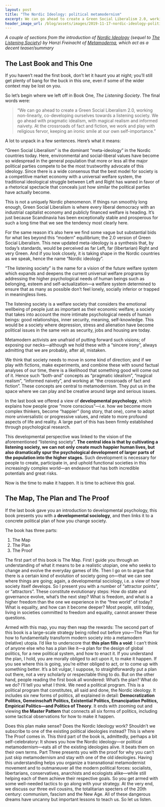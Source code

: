 ```yaml
---
layout: post
title: "The Nordic Ideology: political metamodernism"
excerpt: We can go ahead to create a Green Social Liberalism 2.0, working non-linearly, co-developing ourselves towards a listening society. We go ahead with pragmatic idealism, with magical realism and informed naivety. At the crossroads of fact and fiction, we work and play with religious fervor, keeping an ironic smile at our own self-importance.
header_image_url: /blog/assets/images/2019-11-17-nordic-ideology-political-metamodernism/16299369_118018438713133_1442708474160533573_n28129.jpg
---
```


*A couple of sections from the introduction of [Nordic Ideology](https://www.goodreads.com/book/show/47157252-nordic-ideology) (sequel to [The Listening Society](https://www.goodreads.com/book/show/36107916-the-listening-society)) by Hanzi Freinacht of [Metamoderna](https://metamoderna.org/), which act as a decent teaser/summary*

## The Last Book and This One

If you haven’t read the first book, don’t let it haunt you at night; you’ll still get plenty of bang for the buck in this one, even if some of the wider context may be lost on you.

So let’s begin where we left off in Book One, *The Listening Society*. The final words were:

> “We can go ahead to create a Green Social Liberalism 2.0, working non-linearly, co-developing ourselves towards a listening society. We go ahead with pragmatic idealism, with magical realism and informed naivety. At the crossroads of fact and fiction, we work and play with religious fervor, keeping an ironic smile at our own self-importance.”

 A lot to unpack in a few sentences. Here’s what it means:

“Green Social Liberalism” is the dominant “meta-ideology” in the Nordic countries today. Here, environmental and social-liberal values have become so widespread in the general population that more or less all the major political parties compete to be the most trustworthy advocate of this ideology. Since there is a wide consensus that the best model for society is a competitive market economy with a universal welfare system, the traditional ideological struggle between Left and Right has waned in favor of a rhetorical spectacle that conceals just how similar the political parties have actually become.

This is not a uniquely Nordic phenomenon. If things run smoothly long enough, Green Social Liberalism is where every liberal democracy with an industrial capitalist economy and publicly financed welfare is heading. It’s just because Scandinavia has been exceptionally stable and prosperous for such a long time that we see the tendency most clearly here.

For the same reason it’s also here we find some vague but substantial bids for what lies beyond this “modern” equilibrium; the 2.0 version of Green Social Liberalism. This new updated meta-ideology is a synthesis that, by today’s standards, would be perceived as far Left, far (libertarian) Right and very Green. And if you look closely, it is taking shape in the Nordic countries as we speak, hence the name “Nordic ideology”.

“The listening society” is the name for a vision of the future welfare system which expands and deepens the current universal welfare programs by addressing the higher psychological needs of human beings such as belonging, esteem and self-actualization—a welfare system determined to ensure that as many as possible don’t feel lonely, socially inferior or trapped in meaningless lives.

The listening society is a welfare society that considers the emotional wellbeing of people just as important as their economic welfare; a society that takes into account the more intimate psychological needs of human beings: good relationships, inner security, meaning, self-knowledge. This would be a society where depression, stress and alienation have become political issues in the same vein as security, jobs and housing are today.

Metamodern activists are unafraid of putting forward such visions; of exposing our necks—although we hold these with a “sincere irony”, always admitting that we are probably, after all, mistaken.

We think that society needs to move in some kind of direction; and if we play with fictions, make experiments, and combine these with sound factual analyses of our time, there is a likelihood that something good will come out of it. Hence such “both-and” concepts as “pragmatic idealism”, “magical realism”, “informed naivety”, and working at “the crossroads of fact and fiction”. These concepts are central to metamodernism. They put us in the space where we can play and be creative around large and serious issues.

In the last book we offered a view of **developmental psychology**, which explains how people grow “more conscious”—i.e. how we become more complex thinkers, become “happier” (long story, that one), come to adopt more universalistic or progressive values, and relate to more profound aspects of life and reality. A large part of this has been firmly established through psychological research.

This developmental perspective was linked to the vision of the aforementioned “listening society”. **The central idea is that by cultivating a listening society, we can not only create much happier human lives, but also dramatically spur the psychological development of larger parts of the population into the higher stages.** Such development is necessary for people to create, participate in, and uphold functional societies in this increasingly complex world—an endeavor that has both incredible potentials and great risks.

Now is the time to make it happen. It is time to achieve this goal.

## The Map, The Plan and The Proof

If the last book gave you an introduction to developmental psychology, this book presents you with a **developmental sociology**, and then links it to a concrete political plan of how you change society.

The book has three parts:

1. The Map
2. The Plan
3. The Proof 

The first part of this book is The Map. First I guide you through an understanding of what it means to be a realistic utopian, one who seeks to change and evolve the everyday games of life. Then I go on to argue that there is a certain kind of evolution of society going on—that we can see where things are going; again, a developmental sociology, i.e. a view of how society itself develops. So I present you with a number of “attractor points”, or “attractors”. These constitute evolutionary steps: How do state and governance evolve, what’s the next step? What is freedom, and what is a higher freedom than the one we experience in the “free world” of today? What is equality, and how can it become deeper? Most people, still today, living in societies committed to freedom and equality, cannot answer these questions. 

Armed with this map, you may then reap the rewards: The second part of this book is a large-scale strategy being rolled out before you—The Plan for how to fundamentally transform modern society into a metamodern (relative) utopia. I’d like to underscore that **this plan fills a void**: I can’t think of anyone else who has a plan like it—a plan for the design of global politics, for a new political system, and how to enact it. If you understand the plan, I hold, you are morally obliged to act upon it, to make it happen. If you see where this is going, you’re either obliged to act, or to come up with something better. It’s a bit vulgar, I suppose, to straightforwardly put a plan out there, not a very scholarly or respectable thing to do. But on the other hand, people reading the first book all wondered: What’s the plan? What do we do? I’ll tell you what I think. We need a political program. This is a political program that constitutes, all said and done, the Nordic ideology. It includes six new forms of politics, all explained in detail: **Democratization Politics, Gemeinschaft Politics, Existential Politics, Emancipation Politics, Empirical Politics—and Politics of Theory**. It ends with zooming out and viewing **the Master Pattern** that connects all six forms of politics, including some tactical observations for how to make it happen.  

Does this plan make sense? Does the Nordic Ideology work? Shouldn’t we subscribe to one of the existing political ideologies instead? This is where The Proof comes in. This third part of the book is, admittedly, perhaps a bit self-celebratory: It shows you how the Nordic ideology—or political metamodernism—eats all of the existing ideologies alive. It beats them on their own terms. Part Three presents you with the proof for why you can’t just skip metamodernism and stay with one of the old ideologies. Having this understanding helps you organize a transnational metamodernist movement and to outmaneuver all the modern political forces: socialists, libertarians, conservatives, anarchists and ecologists alike—while still helping each of them achieve their respective goals. So you get armed with some well-needed tactics to go along with your strategy. At the very end, we discuss our three evil cousins, the totalitarian specters of the 20th century: communism, fascism and the New Age. All of these dangerous dreams have uncanny but important lessons to teach us. So let us listen.
